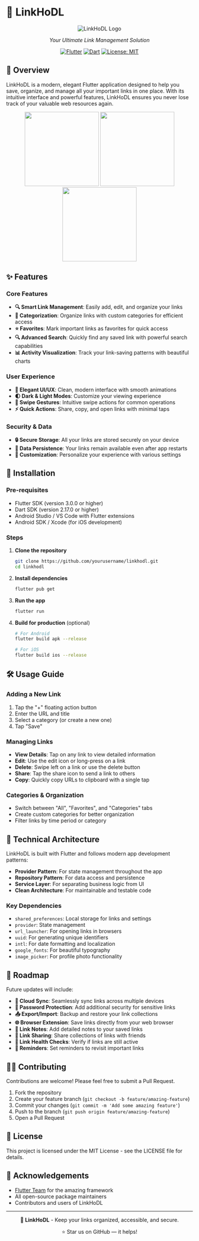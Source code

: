# 🔗 LinkHoDL

<div align="center">
  
![LinkHoDL Logo](assets/images/app_icon.jpg)

*Your Ultimate Link Management Solution*

[![Flutter](https://img.shields.io/badge/Flutter-02569B?style=for-the-badge&logo=flutter&logoColor=white)](https://flutter.dev/)
[![Dart](https://img.shields.io/badge/Dart-0175C2?style=for-the-badge&logo=dart&logoColor=white)](https://dart.dev/)
[![License: MIT](https://img.shields.io/badge/License-MIT-yellow.svg?style=for-the-badge)](https://opensource.org/licenses/MIT)

</div>

## 📱 Overview

LinkHoDL is a modern, elegant Flutter application designed to help you save, organize, and manage all your important links in one place. With its intuitive interface and powerful features, LinkHoDL ensures you never lose track of your valuable web resources again.

<div align="center">
  <img src="path/to/screenshot1.png" width="200" />
  <img src="path/to/screenshot2.png" width="200" />
  <img src="path/to/screenshot3.png" width="200" />
</div>

## ✨ Features

### Core Features
- **🔍 Smart Link Management**: Easily add, edit, and organize your links
- **🌈 Categorization**: Organize links with custom categories for efficient access
- **⭐ Favorites**: Mark important links as favorites for quick access
- **🔍 Advanced Search**: Quickly find any saved link with powerful search capabilities
- **📊 Activity Visualization**: Track your link-saving patterns with beautiful charts

### User Experience
- **🎨 Elegant UI/UX**: Clean, modern interface with smooth animations
- **🌓 Dark & Light Modes**: Customize your viewing experience
- **🔄 Swipe Gestures**: Intuitive swipe actions for common operations
- **⚡ Quick Actions**: Share, copy, and open links with minimal taps

### Security & Data
- **🔒 Secure Storage**: All your links are stored securely on your device
- **🔄 Data Persistence**: Your links remain available even after app restarts
- **🧩 Customization**: Personalize your experience with various settings

## 🚀 Installation

### Pre-requisites
- Flutter SDK (version 3.0.0 or higher)
- Dart SDK (version 2.17.0 or higher)
- Android Studio / VS Code with Flutter extensions
- Android SDK / Xcode (for iOS development)

### Steps

1. **Clone the repository**
   ```bash
   git clone https://github.com/yourusername/linkhodl.git
   cd linkhodl
   ```

2. **Install dependencies**
   ```bash
   flutter pub get
   ```

3. **Run the app**
   ```bash
   flutter run
   ```

4. **Build for production** (optional)
   ```bash
   # For Android
   flutter build apk --release
   
   # For iOS
   flutter build ios --release
   ```

## 🛠️ Usage Guide

### Adding a New Link
1. Tap the "+" floating action button
2. Enter the URL and title
3. Select a category (or create a new one)
4. Tap "Save"

### Managing Links
- **View Details**: Tap on any link to view detailed information
- **Edit**: Use the edit icon or long-press on a link
- **Delete**: Swipe left on a link or use the delete button
- **Share**: Tap the share icon to send a link to others
- **Copy**: Quickly copy URLs to clipboard with a single tap

### Categories & Organization
- Switch between "All", "Favorites", and "Categories" tabs
- Create custom categories for better organization
- Filter links by time period or category

## 🧩 Technical Architecture

LinkHoDL is built with Flutter and follows modern app development patterns:

- **Provider Pattern**: For state management throughout the app
- **Repository Pattern**: For data access and persistence
- **Service Layer**: For separating business logic from UI
- **Clean Architecture**: For maintainable and testable code

### Key Dependencies
- `shared_preferences`: Local storage for links and settings
- `provider`: State management
- `url_launcher`: For opening links in browsers
- `uuid`: For generating unique identifiers
- `intl`: For date formatting and localization
- `google_fonts`: For beautiful typography
- `image_picker`: For profile photo functionality

## 🔮 Roadmap

Future updates will include:

- **🔄 Cloud Sync**: Seamlessly sync links across multiple devices
- **🔐 Password Protection**: Add additional security for sensitive links
- **📤 Export/Import**: Backup and restore your link collections
- **🌐 Browser Extension**: Save links directly from your web browser
- **📝 Link Notes**: Add detailed notes to your saved links
- **👥 Link Sharing**: Share collections of links with friends
- **🔗 Link Health Checks**: Verify if links are still active
- **🔔 Reminders**: Set reminders to revisit important links

## 👨‍💻 Contributing

Contributions are welcome! Please feel free to submit a Pull Request.

1. Fork the repository
2. Create your feature branch (`git checkout -b feature/amazing-feature`)
3. Commit your changes (`git commit -m 'Add some amazing feature'`)
4. Push to the branch (`git push origin feature/amazing-feature`)
5. Open a Pull Request

## 📄 License

This project is licensed under the MIT License - see the LICENSE file for details.

## 🙏 Acknowledgements

- [Flutter Team](https://flutter.dev) for the amazing framework
- All open-source package maintainers
- Contributors and users of LinkHoDL

---

<div align="center">
  
📱 **LinkHoDL** - Keep your links organized, accessible, and secure.

⭐ Star us on GitHub — it helps!

</div>
